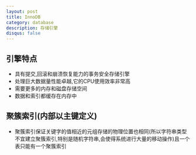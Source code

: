 ```yaml
---
layout: post
title: InnoDB
category: database
description: 存储引擎
disqus: false
---
```


## 引擎特点
* 具有提交,回滚和崩溃恢复能力的事务安全存储引擎
* 处理巨大数据量性能卓越,它的CPU使用效率非常高
* 需要更多的内存和磁盘存储空间
* 数据和索引都缓存在内存中


## 聚簇索引(内部以主键定义)
* 聚簇索引保证关键字的值相近的元组存储的物理位置也相同(所以字符串类型不宜建立聚簇索引,特别是随机字符串,会使得系统进行大量的移动操作)且一个表只能有一个聚簇索引
